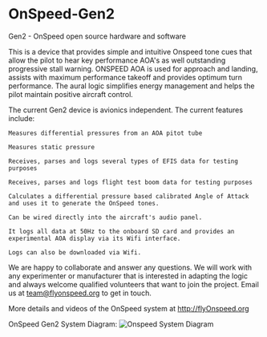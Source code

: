 # OnSpeed-Gen2
Gen2 - OnSpeed open source hardware and software

This is a device that provides simple and intuitive Onspeed tone cues that allow the pilot to hear key performance AOA's as well outstanding progressive stall warning. ONSPEED AOA is used for approach and landing, assists with maximum performance takeoff and provides optimum turn performance.  The aural logic simplifies energy management and helps the pilot maintain positive aircraft control.

The current Gen2 device is avionics independent. The current features include:

    Measures differential pressures from an AOA pitot tube
  
    Measures static pressure
  
    Receives, parses and logs several types of EFIS data for testing purposes
  
    Receives, parses and logs flight test boom data for testing purposes
  
    Calculates a differential pressure based calibrated Angle of Attack and uses it to generate the OnSpeed tones.
  
    Can be wired directly into the aircraft's audio panel.
  
    It logs all data at 50Hz to the onboard SD card and provides an experimental AOA display via its Wifi interface.
  
    Logs can also be downloaded via Wifi.

We are happy to collaborate and answer any questions.  We will work with any experimenter or manufacturer that is interested in adapting the logic and always welcome qualified volunteers that want to join the project. Email us at team@flyonspeed.org to get in touch.

More details and videos of the OnSpeed system at http://flyOnspeed.org

OnSpeed Gen2 System Diagram:
![Onspeed System Diagram](https://github.com/flyonspeed/OnSpeed-Gen2/blob/master/Hardware/Onspeed_Gen2_system_diagram.png?raw=true)

